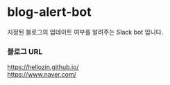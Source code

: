 # blog-alert-bot
지정된 블로그의 업데이트 여부를 알려주는 Slack bot 입니다.

### 블로그 URL

https://hellozin.github.io/  
https://www.naver.com/
